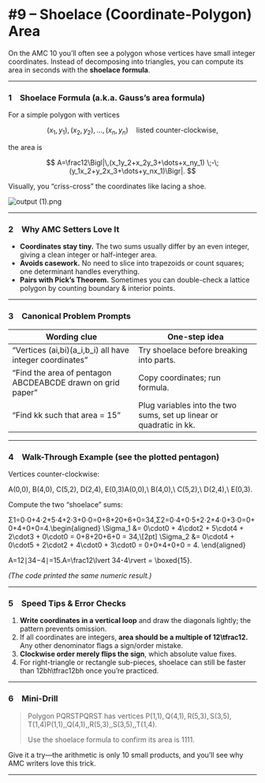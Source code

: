 # #9 – Shoelace (Coordinate-Polygon) Area

On the AMC 10 you’ll often see a polygon whose vertices have small integer coordinates. Instead of decomposing into triangles, you can compute its area in seconds with the **shoelace formula**.

---

### 1 Shoelace Formula (a.k.a. Gauss’s area formula)

For a simple polygon with vertices

$$
(x_1,y_1),(x_2,y_2),\dots,(x_n,y_n) \quad\text{listed counter-clockwise},
$$

the area is

$$
A=\frac12\Bigl|\,(x_1y_2+x_2y_3+\dots+x_ny_1)
          \;-\;(y_1x_2+y_2x_3+\dots+y_nx_1)\Bigr|.
$$

Visually, you “criss-cross” the coordinates like lacing a shoe.

![output (1).png](#9%20%E2%80%93%20Shoelace%20(Coordinate-Polygon)%20Area%20228936cc2214804fbd9ad732c7ba8b5b/output_(1).png)

---

### 2 Why AMC Setters Love It

- **Coordinates stay tiny.** The two sums usually differ by an even integer, giving a clean integer or half-integer area.
- **Avoids casework.** No need to slice into trapezoids or count squares; one determinant handles everything.
- **Pairs with Pick’s Theorem.** Sometimes you can double-check a lattice polygon by counting boundary & interior points.

---

### 3 Canonical Problem Prompts

| Wording clue | One-step idea |
| --- | --- |
| “Vertices (ai,bi)(a_i,b_i) all have integer coordinates” | Try shoelace before breaking into parts. |
| “Find the area of pentagon ABCDEABCDE drawn on grid paper” | Copy coordinates; run formula. |
| “Find kk such that area = 15” | Plug variables into the two sums, set up linear or quadratic in kk. |

---

### 4 Walk-Through Example (see the plotted pentagon)

Vertices counter-clockwise:

A(0,0), B(4,0), C(5,2), D(2,4), E(0,3)A(0,0),\ B(4,0),\ C(5,2),\ D(2,4),\ E(0,3).

Compute the two “shoelace” sums:

Σ1=0⋅0+4⋅2+5⋅4+2⋅3+0⋅0=0+8+20+6+0=34,Σ2=0⋅4+0⋅5+2⋅2+4⋅0+3⋅0=0+0+4+0+0=4.\begin{aligned}
\Sigma_1 &= 0\cdot0 + 4\cdot2 + 5\cdot4 + 2\cdot3 + 0\cdot0 = 0+8+20+6+0 = 34,\\[2pt]
\Sigma_2 &= 0\cdot4 + 0\cdot5 + 2\cdot2 + 4\cdot0 + 3\cdot0 = 0+0+4+0+0 = 4.
\end{aligned}

A=12∣34−4∣=15.A=\frac12\lvert 34-4\rvert = \boxed{15}.

*(The code printed the same numeric result.)*

---

### 5 Speed Tips & Error Checks

1. **Write coordinates in a vertical loop** and draw the diagonals lightly; the pattern prevents omission.
2. If all coordinates are integers, **area should be a multiple of 12\tfrac12.** Any other denominator flags a sign/order mistake.
3. **Clockwise order merely flips the sign**, which absolute value fixes.
4. For right-triangle or rectangle sub-pieces, shoelace can still be faster than 12bh\tfrac12bh once you’re practiced.

---

### 6 Mini-Drill

> Polygon PQRSTPQRST has vertices P(1,1), Q(4,1), R(5,3), S(3,5), T(1,4)P(1,1),\,Q(4,1),\,R(5,3),\,S(3,5),\,T(1,4).
> 
> 
> Use the shoelace formula to confirm its area is 1111.
> 

Give it a try—the arithmetic is only 10 small products, and you’ll see why AMC writers love this trick.

---